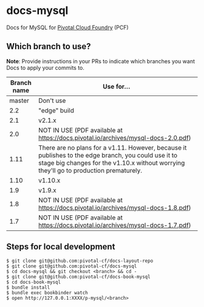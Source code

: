 docs-mysql
==========

Docs for MySQL for [Pivotal Cloud Foundry](https://network.pivotal.io/products/pivotal-cf) (PCF)

## Which branch to use?

**Note**: Provide instructions in your PRs to indicate which branches you want Docs to apply your commits to. 

| Branch name | Use for… |
|-------------| ------|
| master      | Don't use|
| 2.2         | "edge" build | 
| 2.1         | v2.1.x | 
| 2.0         | NOT IN USE (PDF available at https://docs.pivotal.io/archives/mysql-docs-2.0.pdf) |
| 1.11        | There are no plans for a v1.11. However, because it publishes to the edge branch, you could use it to stage big changes for the v1.10.x without worrying they'll go to production prematurely. |
| 1.10        | v1.10.x |
| 1.9         | v1.9.x |
| 1.8         | NOT IN USE (PDF available at https://docs.pivotal.io/archives/mysql-docs-1.8.pdf) |
| 1.7         | NOT IN USE (PDF available at https://docs.pivotal.io/archives/mysql-docs-1.7.pdf) |

## Steps for local development
```
$ git clone git@github.com:pivotal-cf/docs-layout-repo 
$ git clone git@github.com:pivotal-cf/docs-mysql
$ cd docs-mysql && git checkout <branch> && cd -
$ git clone git@github.com:pivotal-cf/docs-book-mysql
$ cd docs-book-mysql
$ bundle install
$ bundle exec bookbinder watch
$ open http://127.0.0.1:XXXX/p-mysql/<branch>
```
